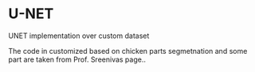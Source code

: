 # U-NET
UNET implementation over custom dataset

The code in customized based on chicken parts segmetnation and some part are taken from Prof. Sreenivas page..
